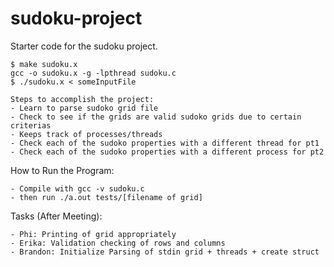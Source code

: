 # sudoku-project

Starter code for the sudoku project.

    $ make sudoku.x
    gcc -o sudoku.x -g -lpthread sudoku.c
    $ ./sudoku.x < someInputFile

    Steps to accomplish the project:
    - Learn to parse sudoko grid file
    - Check to see if the grids are valid sudoko grids due to certain criterias
    - Keeps track of processes/threads
    - Check each of the sudoko properties with a different thread for pt1
    - Check each of the sudoko properties with a different process for pt2


How to Run the Program:

    - Compile with gcc -v sudoku.c
    - then run ./a.out tests/[filename of grid]

Tasks (After Meeting):

    - Phi: Printing of grid appropriately
    - Erika: Validation checking of rows and columns 
    - Brandon: Initialize Parsing of stdin grid + threads + create struct
